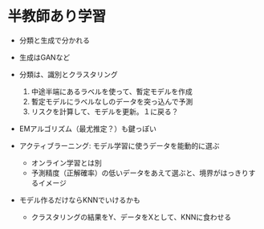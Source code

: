 # 半教師あり学習

* 分類と生成で分かれる
* 生成はGANなど
* 分類は、識別とクラスタリング
    1. 中途半端にあるラベルを使って、暫定モデルを作成
    2. 暫定モデルにラベルなしのデータを突っ込んで予測
    3. リスクを計算して、モデルを更新。１に戻る？
* EMアルゴリズム（最尤推定？）も鍵っぽい

* アクティブラーニング: モデル学習に使うデータを能動的に選ぶ
    * オンライン学習とは別
    * 予測精度（正解確率）の低いデータをあえて選ぶと、境界がはっきりするイメージ

* モデル作るだけならKNNでいけるかも
    * クラスタリングの結果をY、データをXとして、KNNに食わせる